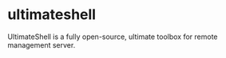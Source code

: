 # ultimateshell
UltimateShell is a fully open-source, ultimate toolbox for remote management server.
